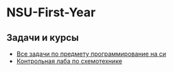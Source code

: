 # NSU-First-Year


## Задачи и курсы

- [Все задачи по предмету программирование на си ](./Algorithms-and-Data-Structures)  
- [Контрольная лаба по схемотехнике ](./EVM)  

